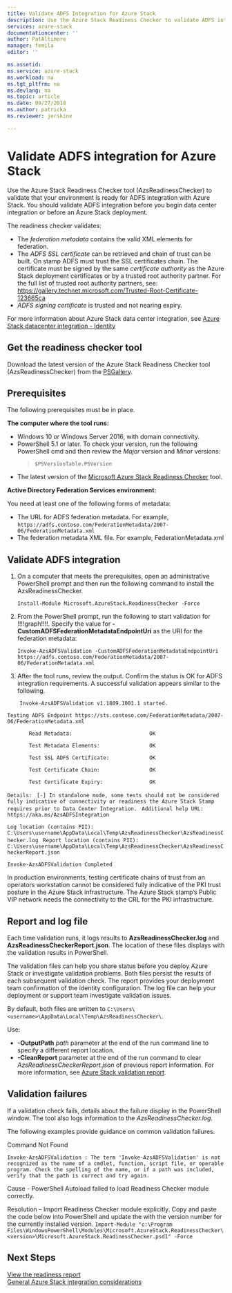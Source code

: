 ```yaml
---
title: Validate ADFS Integration for Azure Stack
description: Use the Azure Stack Readiness Checker to validate ADFS integration for Azure Stack.
services: azure-stack
documentationcenter: ''
author: PatAltimore
manager: femila
editor: ''

ms.assetid:
ms.service: azure-stack
ms.workload: na
ms.tgt_pltfrm: na
ms.devlang: na
ms.topic: article
ms.date: 09/27/2018
ms.author: patricka
ms.reviewer: jerskine

---
```


# Validate ADFS integration for Azure Stack

Use the Azure Stack Readiness Checker tool (AzsReadinessChecker) to validate that your environment is ready for ADFS integration with Azure Stack. You should validate ADFS integration before you begin data center integration or before an Azure Stack deployment.

The readiness checker validates:

* The *federation metadata* contains the valid XML elements for federation.
* The *ADFS SSL certificate* can be retrieved and chain of trust can be built. On stamp ADFS must trust the SSL certificates chain. The certificate must be signed by the same *certificate authority* as the Azure Stack deployment certificates or by a trusted root authority partner. For the full list of trusted root authority partners, see: https://gallery.technet.microsoft.com/Trusted-Root-Certificate-123665ca
* *ADFS signing certificate* is trusted and not nearing expiry.

For more information about Azure Stack data center integration, see [Azure Stack datacenter integration - Identity](azure-stack-integrate-identity.md)

## Get the readiness checker tool

Download the latest version of the Azure Stack Readiness Checker tool (AzsReadinessChecker) from the [PSGallery](https://aka.ms/AzsReadinessChecker).  

## Prerequisites

The following prerequisites must be in place.

**The computer where the tool runs:**

* Windows 10 or Windows Server 2016, with domain connectivity.
* PowerShell 5.1 or later. To check your version, run the following PowerShell cmd and then review the *Major* version and *Minor* versions:  
   > `$PSVersionTable.PSVersion`
* The latest version of the [Microsoft Azure Stack Readiness Checker](https://aka.ms/AzsReadinessChecker) tool.

**Active Directory Federation Services environment:**

You need at least one of the following forms of metadata:

* The URL for ADFS federation metadata. For example, `https://adfs.contoso.com/FederationMetadata/2007-06/FederationMetadata.xml`
* The federation metadata XML file. For example, FederationMetadata.xml

## Validate ADFS integration

1. On a computer that meets the prerequisites, open an administrative PowerShell prompt and then run the following command to install the AzsReadinessChecker.

     `Install-Module Microsoft.AzureStack.ReadinessChecker -Force`

1. From the PowerShell prompt, run the following to start validation for !!!!graph!!!!. Specify the value for **-CustomADFSFederationMetadataEndpointUri** as the URI for the federation metadata:

     `Invoke-AzsADFSValidation -CustomADFSFederationMetadataEndpointUri https://adfs.contoso.com/FederationMetadata/2007-06/FederationMetadata.xml`

1. After the tool runs, review the output. Confirm the status is OK for ADFS integration requirements. A successful validation appears similar to the following.

`     Invoke-AzsADFSValidation v1.1809.1001.1 started. `

`Testing ADFS Endpoint https://sts.contoso.com/FederationMetadata/2007-06/FederationMetadata.xml `

`        Read Metadata:                         OK `

`        Test Metadata Elements:                OK `

`        Test SSL ADFS Certificate:             OK `

`        Test Certificate Chain:                OK `

`        Test Certificate Expiry:               OK `

`Details: `
`[-] In standalone mode, some tests should not be considered fully indicative of connectivity or readiness the Azure Stack Stamp requires prior to Data Center Integration. `
`Additional help URL: https://aka.ms/AzsADFSIntegration`

`Log location (contains PII): C:\Users\username\AppData\Local\Temp\AzsReadinessChecker\AzsReadinessChecker.log `
`Report location (contains PII): C:\Users\username\AppData\Local\Temp\AzsReadinessChecker\AzsReadinessCheckerReport.json `

`Invoke-AzsADFSValidation Completed `
     
In production environments, testing certificate chains of trust from an operators workstation cannot be considered fully indicative of the PKI trust posture in the Azure Stack infrastructure. The Azure Stack stamp’s Public VIP network needs the connectivity to the CRL for the PKI infrastructure.

## Report and log file

Each time validation runs, it logs results to **AzsReadinessChecker.log** and **AzsReadinessCheckerReport.json**. The location of these files displays with the validation results in PowerShell.

The validation files can help you share status before you deploy Azure Stack or investigate validation problems. Both files persist the results of each subsequent validation check. The report provides your deployment team confirmation of the identity configuration. The log file can help your deployment or support team investigate validation issues.

By default, both files are written to
`C:\Users\<username>\AppData\Local\Temp\AzsReadinessChecker\`.

Use:

* **-OutputPath** *path* parameter at the end of the run command line to specify a different report location.
* **-CleanReport** parameter at the end of the run command to clear *AzsReadinessCheckerReport.json* of previous report information. For more information, see [Azure Stack validation report](azure-stack-validation-report.md).

## Validation failures

If a validation check fails, details about the failure display in the PowerShell window. The tool also logs information to the *AzsReadinessChecker.log*.

The following examples provide guidance on common validation failures.

Command Not Found

`Invoke-AzsADFSValidation : The term 'Invoke-AzsADFSValidation' is not recognized as the name of a cmdlet, function, script file, or operable program. Check the spelling of the name, or if a path was included, verify that the path is
correct and try again.`

Cause - PowerShell Autoload failed to load Readiness Checker module correctly.

Resolution – Import Readiness Checker module explicitly. Copy and paste the code below into PowerShell and update the <version> with the version number for the currently installed version. 
`Import-Module "c:\Program Files\WindowsPowerShell\Modules\Microsoft.AzureStack.ReadinessChecker\<version>\Microsoft.AzureStack.ReadinessChecker.psd1" -Force`

## Next Steps

[View the readiness report](azure-stack-validation-report.md)  
[General Azure Stack integration considerations](azure-stack-datacenter-integration.md)  
